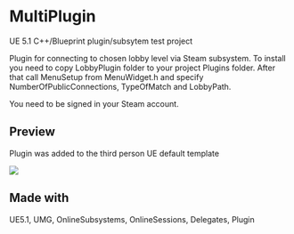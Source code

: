 # MultiPlugin
 
UE 5.1 C++/Blueprint plugin/subsytem test project

Plugin for connecting to chosen lobby level via Steam subsystem.
To install you need to copy LobbyPlugin folder to your project Plugins folder.
After that call MenuSetup from MenuWidget.h and specify NumberOfPublicConnections, TypeOfMatch and LobbyPath.

You need to be signed in your Steam account.
## Preview

Plugin was added to the third person UE default template

![](https://github.com/Naify/MultiPlugin/blob/main/Img/plugin.gif)

## Made with
UE5.1, UMG, OnlineSubsystems, OnlineSessions, Delegates, Plugin